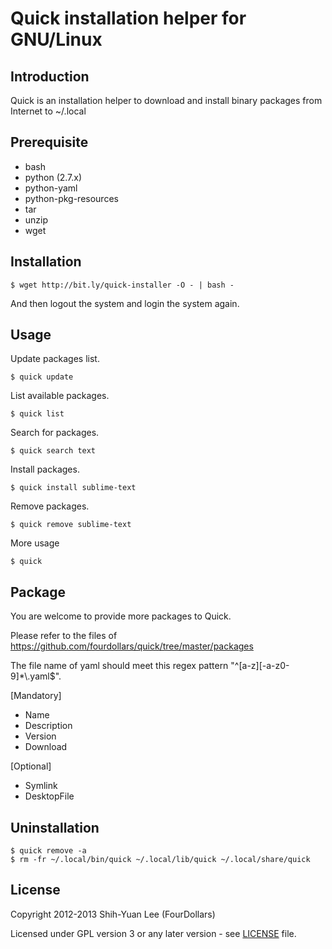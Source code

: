 # Quick installation helper for GNU/Linux

## Introduction

Quick is an installation helper to download and install binary packages from Internet to ~/.local

## Prerequisite

* bash
* python (2.7.x)
* python-yaml
* python-pkg-resources
* tar
* unzip
* wget

## Installation

    $ wget http://bit.ly/quick-installer -O - | bash -

And then logout the system and login the system again.

## Usage

Update packages list.

    $ quick update

List available packages.

    $ quick list

Search for packages.

    $ quick search text

Install packages.

    $ quick install sublime-text

Remove packages.

    $ quick remove sublime-text

More usage

    $ quick

## Package

You are welcome to provide more packages to Quick.

Please refer to the files of https://github.com/fourdollars/quick/tree/master/packages

The file name of yaml should meet this regex pattern "^[a-z][-a-z0-9]&#42;&#92;.yaml&#36;".

[Mandatory]

* Name
* Description
* Version
* Download

[Optional]

* Symlink
* DesktopFile

## Uninstallation

    $ quick remove -a
    $ rm -fr ~/.local/bin/quick ~/.local/lib/quick ~/.local/share/quick

## License

Copyright 2012-2013 Shih-Yuan Lee (FourDollars)

Licensed under GPL version 3 or any later version - see [LICENSE](https://raw.github.com/fourdollars/quick/master/LICENSE) file.
